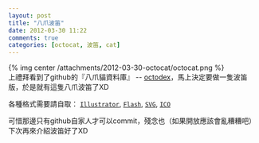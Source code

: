 ```yaml
---
layout: post
title: "八爪波笛"
date: 2012-03-30 11:22
comments: true
categories: [octocat, 波笛, cat]
---
```

{% img center /attachments/2012-03-30-octocat/octocat.png %}  
上禮拜看到了github的『八爪貓資料庫』 -- [octodex](http://octodex.github.com/)，馬上決定要做一隻波笛版，於是就有這隻八爪波笛了XD

各種格式需要請自取：
[`Illustrator`][1], [`Flash`][2], [`SVG`][3], [`ICO`][4]

[1]: /attachments/2012-03-30-octocat/octocat.ai
[2]: /attachments/2012-03-30-octocat/octocat.fla
[3]: /attachments/2012-03-30-octocat/octocat.svg
[4]: /attachments/2012-03-30-octocat/octocat.ico

可惜那邊只有github自家人才可以commit，殘念也（如果開放應該會亂糟糟吧）
下次再來介紹波笛好了XD